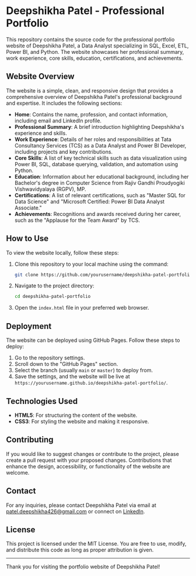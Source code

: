 # Deepshikha Patel - Professional Portfolio

This repository contains the source code for the professional portfolio website of Deepshikha Patel, a Data Analyst specializing in SQL, Excel, ETL, Power BI, and Python. The website showcases her professional summary, work experience, core skills, education, certifications, and achievements.

## Website Overview

The website is a simple, clean, and responsive design that provides a comprehensive overview of Deepshikha Patel's professional background and expertise. It includes the following sections:

- **Home**: Contains the name, profession, and contact information, including email and LinkedIn profile.
- **Professional Summary**: A brief introduction highlighting Deepshikha's experience and skills.
- **Work Experience**: Details of her roles and responsibilities at Tata Consultancy Services (TCS) as a Data Analyst and Power BI Developer, including projects and key contributions.
- **Core Skills**: A list of key technical skills such as data visualization using Power BI, SQL, database querying, validation, and automation using Python.
- **Education**: Information about her educational background, including her Bachelor's degree in Computer Science from Rajiv Gandhi Proudyogiki Vishwavidyalaya (RGPV), MP.
- **Certifications**: A list of relevant certifications, such as "Master SQL for Data Science" and "Microsoft Certified: Power BI Data Analyst Associate."
- **Achievements**: Recognitions and awards received during her career, such as the "Applause for the Team Award" by TCS.

## How to Use

To view the website locally, follow these steps:

1. Clone this repository to your local machine using the command:

   ```bash
   git clone https://github.com/yourusername/deepshikha-patel-portfolio.git
   ```

2. Navigate to the project directory:

   ```bash
   cd deepshikha-patel-portfolio
   ```

3. Open the `index.html` file in your preferred web browser.

## Deployment

The website can be deployed using GitHub Pages. Follow these steps to deploy:

1. Go to the repository settings.
2. Scroll down to the "GitHub Pages" section.
3. Select the branch (usually `main` or `master`) to deploy from.
4. Save the settings, and the website will be live at `https://yourusername.github.io/deepshikha-patel-portfolio/`.

## Technologies Used

- **HTML5**: For structuring the content of the website.
- **CSS3**: For styling the website and making it responsive.

## Contributing

If you would like to suggest changes or contribute to the project, please create a pull request with your proposed changes. Contributions that enhance the design, accessibility, or functionality of the website are welcome.

## Contact

For any inquiries, please contact Deepshikha Patel via email at [patel.deepshikha426@gmail.com](mailto:patel.deepshikha426@gmail.com) or connect on [LinkedIn](https://www.linkedin.com/in/deepshikha-patel-932086241).

## License

This project is licensed under the MIT License. You are free to use, modify, and distribute this code as long as proper attribution is given.

---

Thank you for visiting the portfolio website of Deepshikha Patel!
 
